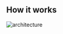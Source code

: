 
## How it works
![architecture](https://github.com/user-attachments/assets/f8dfdd50-e4f8-41bc-a505-0f3c8e03f85b)
